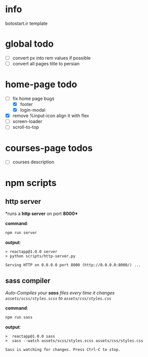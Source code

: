 # info

botostart.ir template

# global todo

- [ ] convert px into rem values if possible
- [ ] convert all pages title to persian

# home-page todo

- [ ] fix home page bugs
  - [x] footer
  - [x] login-modal
- [x] remove %input-icon align it with flex
- [ ] screen-loader
- [ ] scroll-to-top

# courses-page todos

- [ ] courses description

# npm scripts

## http server

\*runs a **http server** on port **8000\***

**command**:

```bash
npm run server
```

**output**:

```console
> reactapp@1.0.0 server
> python scripts/http-server.py

Serving HTTP on 0.0.0.0 port 8000 (http://0.0.0.0:8000/) ...
```

## sass compiler

_Auto-Compiles your **sass** files every time it changes_ _`assets/scss/styles.scss` to `assets/css/styles.css`_

**command**:

```bash
npm run sass
```

**output**:

```console
>  reactapp@1.0.0 sass
>  sass --watch assets/scss/styles.scss assets/css/styles.css

Sass is watching for changes. Press Ctrl-C to stop.
```
